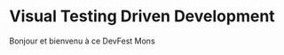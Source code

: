 <!-- .slide: class="first-slide" sfeir-level="2" sfeir-techno="xxx" -->

# **Visual Testing Driven Development**

<aside class="notes">
  Bonjour et bienvenu à ce DevFest Mons
</aside>
